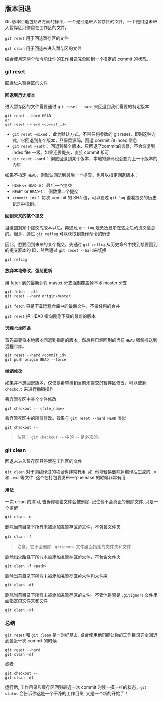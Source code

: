 ## 版本回退

Git 版本回退包括两方面的操作，一个是回退进入暂存区的文件，一个是回退未进入暂存区只停留在工作区的文件。

`git reset` 用于回退暂存区的文件

`git clean` 用于回退未进入暂存区的文件

结合使用这两个命令能让你的工作目录完全回到一个指定的 commit 的状态。


### git reset

回退进入暂存区的文件

#### 回退到历史版本

进入暂存区的文件需要通过 `git reset --hard` 来回退到我们需要的特定版本

```
git reset --hard HEAD
or
git reset --hard <commit_id>
```

- `git reset –mixed`： 此为默认方式，不带任何参数的 git reset，即时这种方式，它回退到某个版本，只保留源码，回退 commit 和 index 信息
- `git reset –soft`： 回退到某个版本，只回退了commit的信息，不会恢复到 index file 一级。如果还要提交，直接 commit 即可
- `git reset –hard`： 彻底回退到某个版本，本地的源码也会变为上一个版本的内容

如果不指定 `HEAD`，则默认回退到最后一个提交。也可以指定回退版本：

- `HEAD` or `HEAD~0`： 最后一个提交
- `HEAD^` or `HEAD~1`： 倒数第二个提交
- `<commit_id>`： 每次 commit 的 SHA 值，可以通过 `git log` 查看提交的历史记录中找到。

#### 回到未来的某个提交

当退回到某个提交的版本以后，再通过 `git log` 是无法显示在这之后的提交信息的。但是，通过 `git reflog` 可以获取到操作命令的历史

因此，想要回到未来的某个提交，先通过 `git reflog` 从历史命令中找到想要回到的提交版本的 ID，然后通过 `git reset --hard`来切换

```
git reflog
```

#### 放弃本地修改，强制更新

用 fetch 到的最新远程 master 分支强制覆盖掉本地 master 分支

```
git fetch --all
git reset --hard origin/master
```

`git fetch` 只是下载远程仓库中的最新文件，不做任何的合并

`git reset` 把 HEAD 指向刚刚下载的最新的版本

#### 远程仓库回退

首先需要将本地版本回退到指定的版本，然后将已经回到的当前 `HEAD` 强制推送到远程仓库。

```
git reset --hard <commit_id>
git push origin HEAD --force
```

#### 撤销修改

如果并不想回退版本，仅仅是希望撤销当前未提交的暂存区修改，可以使用 `checkout` 来进行撤销操作

丢弃暂存区中某个文件修改

```
git checkout -- <file_name>
```

丢弃暂存区中的所有修改。效果与 `git reset --hard HEAD` 类似

```
git checkout -- . 
```

> 注意： `git checkout --` 中的 `--` 是必须的。


### git clean

回退未进入暂存区只停留在工作区的文件

`git clean` 对于刚编译过的项目也非常有用. 如, 他能轻易删除掉编译后生成的 `.o` 和 `.exe` 等文件. 这个在打包要发布一个 release 的时候非常有用

#### 用法

一次 clean 的演习, 告诉你哪些文件会被删除. 记住他不会真正的删除文件, 只是一个提醒

```
git clean -n
```

删除当前目录下所有未被添加进暂存区的文件，不包含文件夹

```
git clean -f　　
```

> 注意，它不会删除 `.gitignore` 文件里面指定的文件夹和文件

删除指定路径下所有未被添加进暂存区的文件，不包含文件夹

```
git clean -f <path>
```

删除当前目录下所有未被添加进暂存区的文件和文件夹

```
git clean -df
```

删除当前目录下所有未被添加进暂存区的文件。不管他是否是 `.gitignore` 文件里面指定的文件夹和文件

```
git clean -xf
```


### 总结

`git reset` 和 `git clean` 是一对好基友. 结合使用他们能让你的工作目录完全回退到最近一次 commit 的时候

```
git reset --hard
git clean -df
```

或者

```
git checkout -- . 
git clean -df
```

运行后, 工作目录和缓存区回到最近一次 commit 时候一摸一样的状态，`git status` 会告诉你这是一个干净的工作目录, 又是一个新的开始了！

